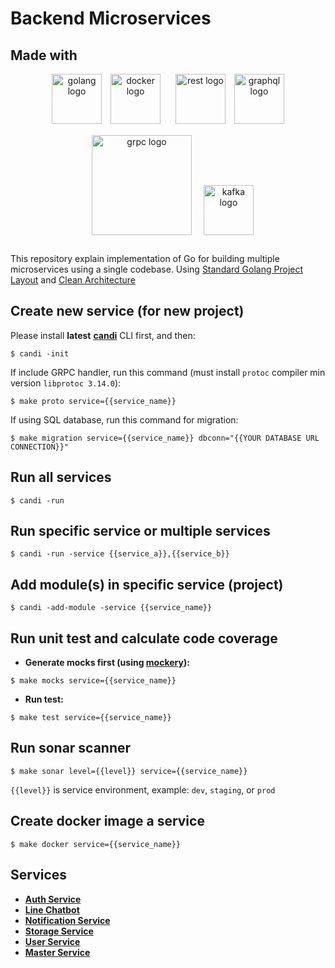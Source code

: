 # Backend Microservices

## Made with
<p align="center">
 <img src="https://storage.googleapis.com/agungdp/static/logo/golang.png" width="80" alt="golang logo" />
 <img src="https://storage.googleapis.com/agungdp/static/logo/docker.png" width="80" hspace="10" alt="docker logo" />
 <img src="https://storage.googleapis.com/agungdp/static/logo/rest.png" width="80" hspace="10" alt="rest logo" />
 <img src="https://storage.googleapis.com/agungdp/static/logo/graphql.png" width="80" alt="graphql logo" />
 <img src="https://storage.googleapis.com/agungdp/static/logo/grpc.png" width="160" hspace="15" vspace="15" alt="grpc logo" />
 <img src="https://storage.googleapis.com/agungdp/static/logo/kafka.png" height="80" alt="kafka logo" />
</p>

This repository explain implementation of Go for building multiple microservices using a single codebase. Using [Standard Golang Project Layout](https://github.com/golang-standards/project-layout) and [Clean Architecture](https://blog.cleancoder.com/uncle-bob/2012/08/13/the-clean-architecture.html)

## Create new service (for new project)
Please install **latest** [**candi**](https://pkg.agungdp.dev/candi) CLI first, and then:
```
$ candi -init
```
If include GRPC handler, run this command (must install `protoc` compiler min version `libprotoc 3.14.0`):

```
$ make proto service={{service_name}}
```

If using SQL database, run this command for migration:
```
$ make migration service={{service_name}} dbconn="{{YOUR DATABASE URL CONNECTION}}"
```

## Run all services
```
$ candi -run
```

## Run specific service or multiple services
```
$ candi -run -service {{service_a}},{{service_b}}
```

## Add module(s) in specific service (project)
```
$ candi -add-module -service {{service_name}}
```

## Run unit test and calculate code coverage
* **Generate mocks first (using [mockery](https://github.com/vektra/mockery)):**
```
$ make mocks service={{service_name}}
```
* **Run test:**
```
$ make test service={{service_name}}
```

## Run sonar scanner
```
$ make sonar level={{level}} service={{service_name}}
```
`{{level}}` is service environment, example: `dev`, `staging`, or `prod`

## Create docker image a service
```
$ make docker service={{service_name}}
```

## Services

* [**Auth Service**](https://github.com/agungdwiprasetyo/backend-microservices/tree/master/services/auth-service)
* [**Line Chatbot**](https://github.com/agungdwiprasetyo/backend-microservices/tree/master/services/line-chatbot#line-chatbot-service)
* [**Notification Service**](https://github.com/agungdwiprasetyo/backend-microservices/tree/master/services/notification-service)
* [**Storage Service**](https://github.com/agungdwiprasetyo/backend-microservices/tree/master/services/storage-service)
* [**User Service**](https://github.com/agungdwiprasetyo/backend-microservices/tree/master/services/user-service)
* [**Master Service**](https://github.com/agungdwiprasetyo/backend-microservices/tree/master/services/master-service)
